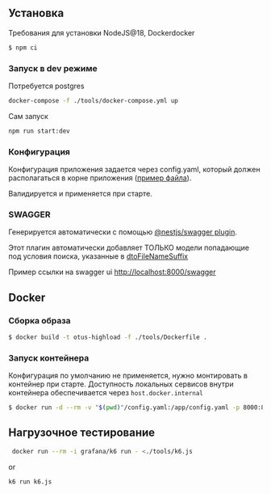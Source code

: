 ## Установка

Требования для установки NodeJS@18, Dockerdocker

```sh
$ npm ci
```

### Запуск в dev режиме

Потребуется postgres

```bash
docker-compose -f ./tools/docker-compose.yml up
```

Сам запуск

```bash
npm run start:dev
```

### Конфигурация

Конфигурация приложения задается через config.yaml, который должен располагаться в корне приложения ([пример файла](config.yaml)).

Валидируется и применяется при старте.

### SWAGGER

Генерируется автоматически с помощью [@nestjs/swagger plugin](https://docs.nestjs.com/openapi/introduction).

Этот плагин автоматически добавляет ТОЛЬКО модели попадающие под условия поиска, указанные в [dtoFileNameSuffix](nest-cli.json)

Пример ссылки на swagger ui [http://localhost:8000/swagger](http://localhost:8000/swagger)

## Docker

### Сборка образа

```bash
$ docker build -t otus-highload -f ./tools/Dockerfile .
```

### Запуск контейнера

Конфигурация по умолчанию не применяется, нужно монтировать в контейнер при старте.
Доступность локальных сервисов внутри контейнера обеспечивается через `host.docker.internal`

```bash
$ docker run -d --rm -v "$(pwd)"/config.yaml:/app/config.yaml -p 8000:8000 otus-highload
```

## Нагрузочное тестирование

```bash
 docker run --rm -i grafana/k6 run - <./tools/k6.js
```

or

```bash
k6 run k6.js
```
